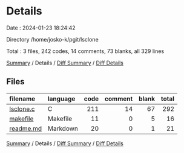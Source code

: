 # Details

Date : 2024-01-23 18:24:42

Directory /home/josko-k/pgit/lsclone

Total : 3 files,  242 codes, 14 comments, 73 blanks, all 329 lines

[Summary](results.md) / Details / [Diff Summary](diff.md) / [Diff Details](diff-details.md)

## Files
| filename | language | code | comment | blank | total |
| :--- | :--- | ---: | ---: | ---: | ---: |
| [lsclone.c](/lsclone.c) | C | 211 | 14 | 67 | 292 |
| [makefile](/makefile) | Makefile | 11 | 0 | 5 | 16 |
| [readme.md](/readme.md) | Markdown | 20 | 0 | 1 | 21 |

[Summary](results.md) / Details / [Diff Summary](diff.md) / [Diff Details](diff-details.md)